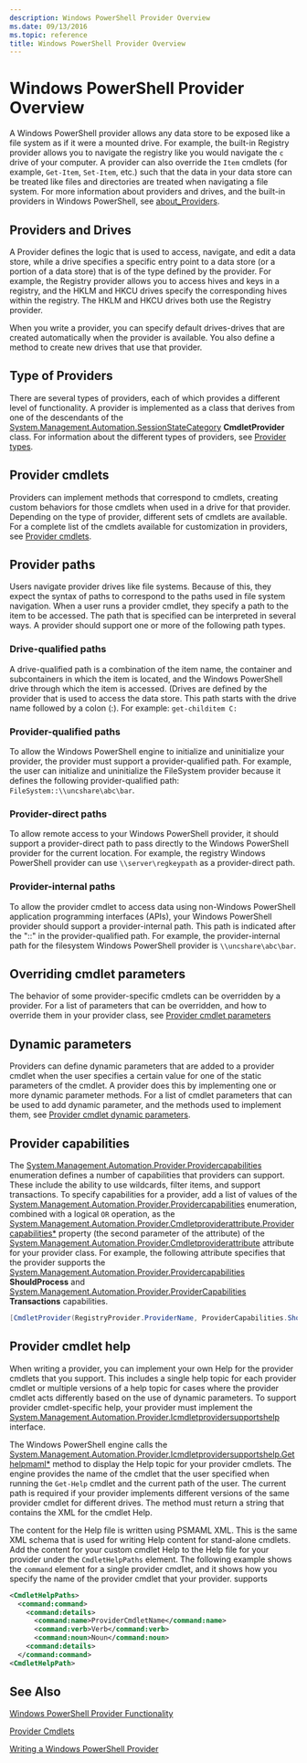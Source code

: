 ```yaml
---
description: Windows PowerShell Provider Overview
ms.date: 09/13/2016
ms.topic: reference
title: Windows PowerShell Provider Overview
---
```

# Windows PowerShell Provider Overview

A Windows PowerShell provider allows any data store to be exposed like a file system as if it were a
mounted drive. For example, the built-in Registry provider allows you to navigate the registry like
you would navigate the `c` drive of your computer. A provider can also override the `Item` cmdlets
(for example, `Get-Item`, `Set-Item`, etc.) such that the data in your data store can be treated
like files and directories are treated when navigating a file system. For more information about
providers and drives, and the built-in providers in Windows PowerShell, see
[about_Providers](/powershell/module/microsoft.powershell.core/about/about_providers).

## Providers and Drives

A Provider defines the logic that is used to access, navigate, and edit a data store, while a drive
specifies a specific entry point to a data store (or a portion of a data store) that is of the type
defined by the provider. For example, the Registry provider allows you to access hives and keys in a
registry, and the HKLM and HKCU drives specify the corresponding hives within the registry. The HKLM
and HKCU drives both use the Registry provider.

When you write a provider, you can specify default drives-drives that are created automatically when
the provider is available. You also define a method to create new drives that use that provider.

## Type of Providers

There are several types of providers, each of which provides a different level of functionality. A
provider is implemented as a class that derives from one of the descendants of the
[System.Management.Automation.SessionStateCategory](/dotnet/api/system.management.automation.sessionstatecategory)
**CmdletProvider** class. For information about the different types of providers, see
[Provider types](./provider-types.md).

## Provider cmdlets

Providers can implement methods that correspond to cmdlets, creating custom behaviors for those
cmdlets when used in a drive for that provider. Depending on the type of provider, different sets of
cmdlets are available. For a complete list of the cmdlets available for customization in providers,
see [Provider cmdlets](./provider-cmdlets.md).

## Provider paths

Users navigate provider drives like file systems. Because of this, they expect the syntax of paths
to correspond to the paths used in file system navigation. When a user runs a provider cmdlet, they
specify a path to the item to be accessed. The path that is specified can be interpreted in several
ways. A provider should support one or more of the following path types.

### Drive-qualified paths

A drive-qualified path is a combination of the item name, the container and subcontainers in which
the item is located, and the Windows PowerShell drive through which the item is accessed. (Drives
are defined by the provider that is used to access the data store. This path starts with the drive
name followed by a colon (:). For example: `get-childitem C:`

### Provider-qualified paths

To allow the Windows PowerShell engine to initialize and uninitialize your provider, the provider
must support a provider-qualified path. For example, the user can initialize and uninitialize the
FileSystem provider because it defines the following provider-qualified path:
`FileSystem::\\uncshare\abc\bar`.

### Provider-direct paths

To allow remote access to your Windows PowerShell provider, it should support a provider-direct path
to pass directly to the Windows PowerShell provider for the current location. For example, the
registry Windows PowerShell provider can use `\\server\regkeypath` as a provider-direct path.

### Provider-internal paths

To allow the provider cmdlet to access data using non-Windows PowerShell application programming
interfaces (APIs), your Windows PowerShell provider should support a provider-internal path. This
path is indicated after the "::" in the provider-qualified path. For example, the provider-internal
path for the filesystem Windows PowerShell provider is `\\uncshare\abc\bar`.

## Overriding cmdlet parameters

The behavior of some provider-specific cmdlets can be overridden by a provider. For a list of
parameters that can be overridden, and how to override them in your provider class, see
[Provider cmdlet parameters](./provider-cmdlet-parameters.md)

## Dynamic parameters

Providers can define dynamic parameters that are added to a provider cmdlet when the user specifies
a certain value for one of the static parameters of the cmdlet. A provider does this by implementing
one or more dynamic parameter methods. For a list of cmdlet parameters that can be used to add
dynamic parameter, and the methods used to implement them, see
[Provider cmdlet dynamic parameters](./provider-cmdlet-dynamic-parameters.md).

## Provider capabilities

The
[System.Management.Automation.Provider.Providercapabilities](/dotnet/api/System.Management.Automation.Provider.ProviderCapabilities)
enumeration defines a number of capabilities that providers can support. These include the ability
to use wildcards, filter items, and support transactions. To specify capabilities for a provider,
add a list of values of the
[System.Management.Automation.Provider.Providercapabilities](/dotnet/api/System.Management.Automation.Provider.ProviderCapabilities)
enumeration, combined with a logical `OR` operation, as the
[System.Management.Automation.Provider.Cmdletproviderattribute.Providercapabilities*](/dotnet/api/System.Management.Automation.Provider.CmdletProviderAttribute.ProviderCapabilities)
property (the second parameter of the attribute) of the
[System.Management.Automation.Provider.Cmdletproviderattribute](/dotnet/api/System.Management.Automation.Provider.CmdletProviderAttribute)
attribute for your provider class. For example, the following attribute specifies that the provider
supports the
[System.Management.Automation.Provider.Providercapabilities](/dotnet/api/System.Management.Automation.Provider.ProviderCapabilities)
**ShouldProcess** and
[System.Management.Automation.Provider.ProviderCapabilities](/dotnet/api/System.Management.Automation.Provider.ProviderCapabilities)
**Transactions** capabilities.

```csharp
[CmdletProvider(RegistryProvider.ProviderName, ProviderCapabilities.ShouldProcess | ProviderCapabilities.Transactions)]

```

## Provider cmdlet help

When writing a provider, you can implement your own Help for the provider cmdlets that you support.
This includes a single help topic for each provider cmdlet or multiple versions of a help topic for
cases where the provider cmdlet acts differently based on the use of dynamic parameters. To support
provider cmdlet-specific help, your provider must implement the
[System.Management.Automation.Provider.Icmdletprovidersupportshelp](/dotnet/api/System.Management.Automation.Provider.ICmdletProviderSupportsHelp)
interface.

The Windows PowerShell engine calls the
[System.Management.Automation.Provider.Icmdletprovidersupportshelp.Gethelpmaml*](/dotnet/api/System.Management.Automation.Provider.ICmdletProviderSupportsHelp.GetHelpMaml)
method to display the Help topic for your provider cmdlets. The engine provides the name of the
cmdlet that the user specified when running the `Get-Help` cmdlet and the current path of the user.
The current path is required if your provider implements different versions of the same provider
cmdlet for different drives. The method must return a string that contains the XML for the cmdlet
Help.

The content for the Help file is written using PSMAML XML. This is the same XML schema that is used
for writing Help content for stand-alone cmdlets. Add the content for your custom cmdlet Help to the
Help file for your provider under the `CmdletHelpPaths` element. The following example shows the
`command` element for a single provider cmdlet, and it shows how you specify the name of the
provider cmdlet that your provider. supports

```xml
<CmdletHelpPaths>
  <command:command>
    <command:details>
      <command:name>ProviderCmdletName</command:name>
      <command:verb>Verb</command:verb>
      <command:noun>Noun</command:noun>
    <command:details>
  </command:command>
<CmdletHelpPath>
```

## See Also

[Windows PowerShell Provider Functionality](./provider-types.md)

[Provider Cmdlets](./provider-cmdlets.md)

[Writing a Windows PowerShell Provider](./writing-a-windows-powershell-provider.md)
